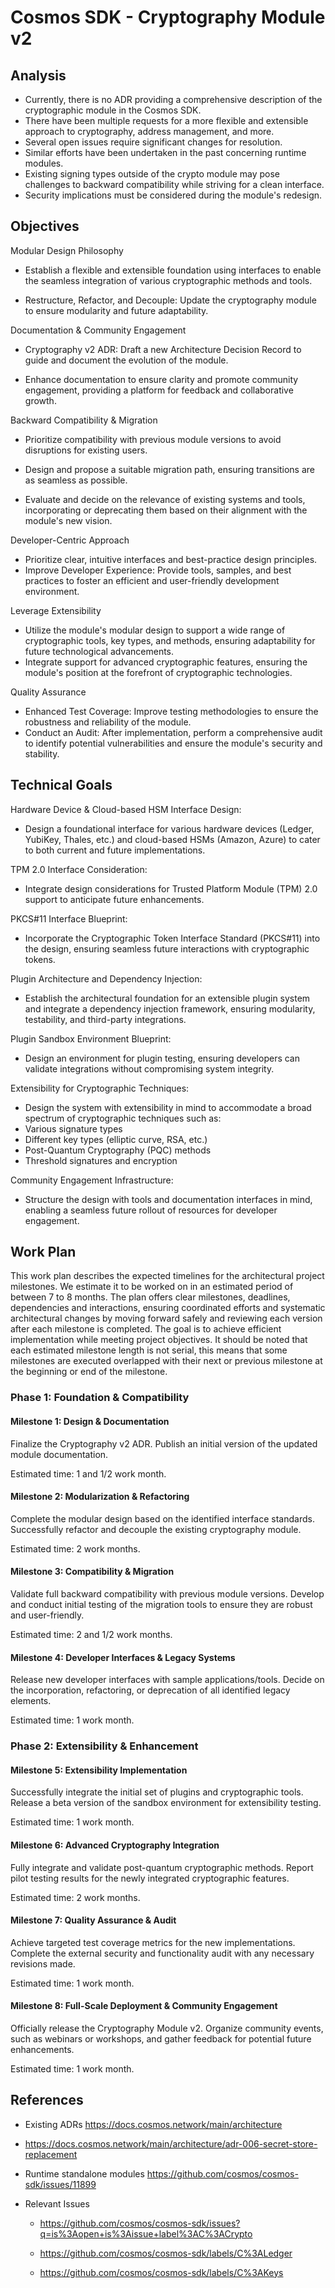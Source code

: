 # Cosmos SDK - Cryptography Module v2

## Analysis

* Currently, there is no ADR providing a comprehensive description of the cryptographic module in the Cosmos SDK.
* There have been multiple requests for a more flexible and extensible approach to cryptography, address management, and more.
* Several open issues require significant changes for resolution.
* Similar efforts have been undertaken in the past concerning runtime modules.
* Existing signing types outside of the crypto module may pose challenges to backward compatibility while striving for a clean interface.
* Security implications must be considered during the module's redesign.

## Objectives

Modular Design Philosophy

* Establish a flexible and extensible foundation using interfaces to enable the seamless integration of various cryptographic methods and tools.

* Restructure, Refactor, and Decouple: Update the cryptography module to ensure modularity and future adaptability.

Documentation & Community Engagement

* Cryptography v2 ADR: Draft a new Architecture Decision Record to guide and document the evolution of the module.

* Enhance documentation to ensure clarity and promote community engagement, providing a platform for feedback and collaborative growth.

Backward Compatibility & Migration

* Prioritize compatibility with previous module versions to avoid disruptions for existing users.

* Design and propose a suitable migration path, ensuring transitions are as seamless as possible.

* Evaluate and decide on the relevance of existing systems and tools, incorporating or deprecating them based on their alignment with the module's new vision.

Developer-Centric Approach

* Prioritize clear, intuitive interfaces and best-practice design principles.
* Improve Developer Experience: Provide tools, samples, and best practices to foster an efficient and user-friendly development environment.

Leverage Extensibility

* Utilize the module's modular design to support a wide range of cryptographic tools, key types, and methods, ensuring adaptability for future technological advancements.
* Integrate support for advanced cryptographic features, ensuring the module's position at the forefront of cryptographic technologies.

Quality Assurance

* Enhanced Test Coverage: Improve testing methodologies to ensure the robustness and reliability of the module.
* Conduct an Audit: After implementation, perform a comprehensive audit to identify potential vulnerabilities and ensure the module's security and stability.

## Technical Goals

Hardware Device & Cloud-based HSM Interface Design:

* Design a foundational interface for various hardware devices (Ledger, YubiKey, Thales, etc.) and cloud-based HSMs (Amazon, Azure) to cater to both current and future implementations.

TPM 2.0 Interface Consideration:

* Integrate design considerations for Trusted Platform Module (TPM) 2.0 support to anticipate future enhancements.

PKCS#11 Interface Blueprint:

* Incorporate the Cryptographic Token Interface Standard (PKCS#11) into the design, ensuring seamless future interactions with cryptographic tokens.

Plugin Architecture and Dependency Injection:

* Establish the architectural foundation for an extensible plugin system and integrate a dependency injection framework, ensuring modularity, testability, and third-party integrations.

Plugin Sandbox Environment Blueprint:

* Design an environment for plugin testing, ensuring developers can validate integrations without compromising system integrity.

Extensibility for Cryptographic Techniques:

* Design the system with extensibility in mind to accommodate a broad spectrum of cryptographic techniques such as:
* Various signature types
* Different key types (elliptic curve, RSA, etc.)
* Post-Quantum Cryptography (PQC) methods
* Threshold signatures and encryption

Community Engagement Infrastructure:

* Structure the design with tools and documentation interfaces in mind, enabling a seamless future rollout of resources for developer engagement.

## Work Plan
This work plan describes the expected timelines for the architectural project milestones. We estimate it to be worked on in an estimated period of between 7 to 8 months. The plan offers clear milestones, deadlines, dependencies and interactions, ensuring coordinated efforts and systematic architectural changes by moving forward safely and reviewing each version after each milestone is completed. The goal is to achieve efficient implementation while meeting project objectives. It should be noted that each estimated milestone length is not serial, this means that some milestones are executed overlapped with their next or previous milestone at the beginning or end of the milestone.

### Phase 1: Foundation & Compatibility

#### Milestone 1: Design & Documentation

Finalize the Cryptography v2 ADR.
Publish an initial version of the updated module documentation.

Estimated time: 1 and 1/2 work month.

#### Milestone 2: Modularization & Refactoring

Complete the modular design based on the identified interface standards.
Successfully refactor and decouple the existing cryptography module.

Estimated time: 2 work months.

#### Milestone 3: Compatibility & Migration

Validate full backward compatibility with previous module versions.
Develop and conduct initial testing of the migration tools to ensure they are robust and user-friendly.

Estimated time: 2 and 1/2 work months.

#### Milestone 4: Developer Interfaces & Legacy Systems

Release new developer interfaces with sample applications/tools.
Decide on the incorporation, refactoring, or deprecation of all identified legacy elements.

Estimated time: 1 work month.

### Phase 2: Extensibility & Enhancement

#### Milestone 5: Extensibility Implementation

Successfully integrate the initial set of plugins and cryptographic tools.
Release a beta version of the sandbox environment for extensibility testing.

Estimated time: 1 work month.

#### Milestone 6: Advanced Cryptography Integration

Fully integrate and validate post-quantum cryptographic methods.
Report pilot testing results for the newly integrated cryptographic features.

Estimated time: 2 work months.

#### Milestone 7: Quality Assurance & Audit

Achieve targeted test coverage metrics for the new implementations.
Complete the external security and functionality audit with any necessary revisions made.

Estimated time: 1 work month.

#### Milestone 8: Full-Scale Deployment & Community Engagement

Officially release the Cryptography Module v2.
Organize community events, such as webinars or workshops, and gather feedback for potential future enhancements.

Estimated time: 1 work month.

## References

* Existing ADRs https://docs.cosmos.network/main/architecture

* https://docs.cosmos.network/main/architecture/adr-006-secret-store-replacement

* Runtime standalone modules https://github.com/cosmos/cosmos-sdk/issues/11899

* Relevant Issues ​


    * https://github.com/cosmos/cosmos-sdk/issues?q=is%3Aopen+is%3Aissue+label%3AC%3ACrypto

    * https://github.com/cosmos/cosmos-sdk/labels/C%3ALedger

    * https://github.com/cosmos/cosmos-sdk/labels/C%3AKeys

